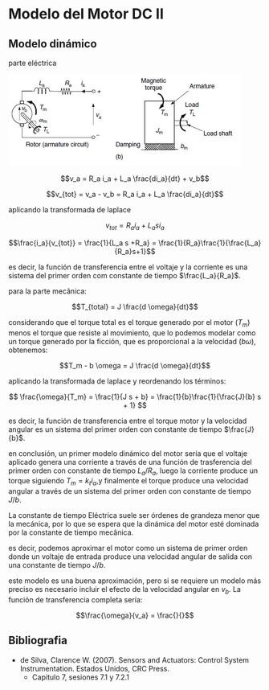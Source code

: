 # Modelo del Motor DC II

## Modelo dinámico

parte eléctrica

![model](../img/electrical_model.jpg)

$$v_a = R_a i_a + L_a \frac{di_a}{dt} + v_b$$

$$v_{tot} = v_a - v_b = R_a i_a + L_a \frac{di_a}{dt}$$

aplicando la transformada de laplace

$$v_{tot} = R_a i_a + L_a s i_a$$

$$\frac{i_a}{v_{tot}} = \frac{1}{L_a s +R_a} = \frac{1}{R_a}\frac{1}{\frac{L_a}{R_a}s+1}$$

es decir, la función de transferencia entre el voltaje y la corriente es una sistema del primer orden com constante de tiempo $\frac{L_a}{R_a}$.

para la parte mecânica:

$$T_{total} = J \frac{d \omega}{dt}$$

considerando que el torque total es el torque generado por el motor ($T_m$) menos el torque que resiste al movimiento, que lo podemos modelar como un torque generado por la ficción, que es proporcional a la velocidad ($b \omega$), obtenemos: 

$$T_m - b \omega = J \frac{d \omega}{dt}$$

aplicando la transformada de laplace y reordenando los términos: 

$$ \frac{\omega}{T_m} = \frac{1}{J s + b} = \frac{1}{b}\frac{1}{\frac{J}{b} s + 1} $$

es decir, la función de transferencia entre el torque motor y la velocidad angular es un sistema del primer orden con constante de tiempo $\frac{J}{b}$.

en conclusión, un primer modelo dinámico del motor sería que el voltaje aplicado genera una corriente a través de una función de trasferencia del primer orden con constante de tiempo $L_a / R_a$, luego la corriente produce un torque siguiendo $T_m = k_t i_a$,y finalmente el torque produce una velocidad angular a través de un sistema del primer orden con constante de tiempo $J / b$.

La constante de tiempo Eléctrica suele ser órdenes de grandeza menor que la mecánica, por lo que se espera que la dinámica del motor esté dominada por la constante de tiempo mecânica.

es decir, podemos aproximar el motor como un sistema de primer orden donde un voltaje de entrada produce una velocidad angular de salida con una constante de tiempo $J / b$.

este modelo es una buena aproximación, pero si se requiere un modelo más preciso es necesario incluir el efecto de la velocidad angular en $v_b$. La función de transferencia completa sería: 

$$\frac{\omega}{v_a} = \frac{}{}$$

## Bibliografia

- de Silva, Clarence W. (2007). Sensors and Actuators: Control System Instrumentation. Estados Unidos, CRC Press.
  - Capitulo 7, sesiones 7.1 y 7.2.1
